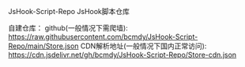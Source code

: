 JsHook-Script-Repo
JsHook脚本仓库

自建仓库：
github(一般情况下需爬墙):
https://raw.githubusercontent.com/bcmdy/JsHook-Script-Repo/main/Store.json
CDN解析地址(一般情况下国内正常访问):
https://cdn.jsdelivr.net/gh/bcmdy/JsHook-Script-Repo/Store-cdn.json
